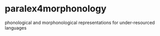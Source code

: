 # paralex4morphonology
phonological and morphonological representations for under-resourced languages
